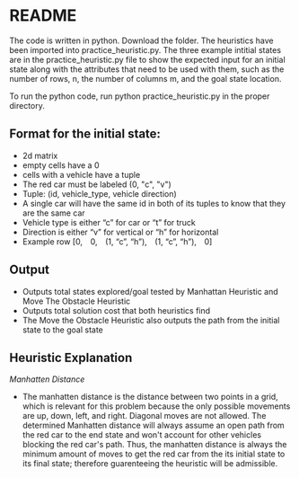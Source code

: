 # README

The code is written in python. Download the folder. The heuristics have been imported into practice_heuristic.py. The three example intitial states are in the practice_heuristic.py file to show the expected input for an initial state along with the attributes that need to be used with them, such as the number of rows, n, the number of columns m, and the goal state location.

To run the python code, run python practice_heuristic.py in the proper directory.

## Format for the initial state:

- 2d matrix
- empty cells have a 0
- cells with a vehicle have a tuple
- The red car must be labeled (0, "c", "v")
- Tuple: (id, vehicle_type, vehicle direction)
- A single car will have the same id in both of its tuples to know that they are the same car
- Vehicle type is either “c” for car or “t” for truck
- Direction is either “v” for vertical or “h” for horizontal
- Example row [0,&emsp;0,&emsp;(1, “c”, “h”),&emsp;(1, “c”, “h”),&emsp;0]

## Output

- Outputs total states explored/goal tested by Manhattan Heuristic and Move The Obstacle Heuristic
- Outputs total solution cost that both heuristics find
- The Move the Obstacle Heuristic also outputs the path from the initial state to the goal state

## Heuristic Explanation

*Manhatten Distance*
- The manhatten distance is the distance between two points in a grid, which is relevant for this problem because the only possible movements are up, down, left, and right. Diagonal moves are not allowed. The determined Manhatten distance will always assume an open path from the red car to the end state and won't account for other vehicles blocking the red car's path. Thus, the manhatten distance is always the minimum amount of moves to get the red car from the its initial state to its final state; therefore guarenteeing the heuristic will be admissible.